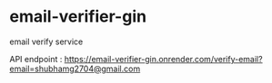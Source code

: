 # email-verifier-gin
email verify service

API endpoint : https://email-verifier-gin.onrender.com/verify-email?email=shubhamg2704@gmail.com

